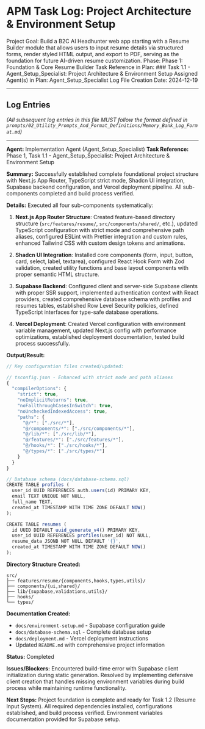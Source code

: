 # APM Task Log: Project Architecture & Environment Setup

Project Goal: Build a B2C AI Headhunter web app starting with a Resume Builder module that allows users to input resume details via structured forms, render styled HTML output, and export to PDF, serving as the foundation for future AI-driven resume customization.
Phase: Phase 1: Foundation & Core Resume Builder
Task Reference in Plan: ### Task 1.1 - Agent_Setup_Specialist: Project Architecture & Environment Setup
Assigned Agent(s) in Plan: Agent_Setup_Specialist
Log File Creation Date: 2024-12-19

---

## Log Entries

*(All subsequent log entries in this file MUST follow the format defined in `prompts/02_Utility_Prompts_And_Format_Definitions/Memory_Bank_Log_Format.md`)*

---
**Agent:** Implementation Agent (Agent_Setup_Specialist)
**Task Reference:** Phase 1, Task 1.1 - Agent_Setup_Specialist: Project Architecture & Environment Setup

**Summary:**
Successfully established complete foundational project structure with Next.js App Router, TypeScript strict mode, Shadcn UI integration, Supabase backend configuration, and Vercel deployment pipeline. All sub-components completed and build process verified.

**Details:**
Executed all four sub-components systematically:

1. **Next.js App Router Structure**: Created feature-based directory structure (`src/features/resume/`, `src/components/shared/`, etc.), updated TypeScript configuration with strict mode and comprehensive path aliases, configured ESLint with Prettier integration and custom rules, enhanced Tailwind CSS with custom design tokens and animations.

2. **Shadcn UI Integration**: Installed core components (form, input, button, card, select, label, textarea), configured React Hook Form with Zod validation, created utility functions and base layout components with proper semantic HTML structure.

3. **Supabase Backend**: Configured client and server-side Supabase clients with proper SSR support, implemented authentication context with React providers, created comprehensive database schema with profiles and resumes tables, established Row Level Security policies, defined TypeScript interfaces for type-safe database operations.

4. **Vercel Deployment**: Created Vercel configuration with environment variable management, updated Next.js config with performance optimizations, established deployment documentation, tested build process successfully.

**Output/Result:**
```typescript
// Key configuration files created/updated:

// tsconfig.json - Enhanced with strict mode and path aliases
{
  "compilerOptions": {
    "strict": true,
    "noImplicitReturns": true,
    "noFallthroughCasesInSwitch": true,
    "noUncheckedIndexedAccess": true,
    "paths": {
      "@/*": ["./src/*"],
      "@/components/*": ["./src/components/*"],
      "@/lib/*": ["./src/lib/*"],
      "@/features/*": ["./src/features/*"],
      "@/hooks/*": ["./src/hooks/*"],
      "@/types/*": ["./src/types/*"]
    }
  }
}

// Database schema (docs/database-schema.sql)
CREATE TABLE profiles (
  user_id UUID REFERENCES auth.users(id) PRIMARY KEY,
  email TEXT UNIQUE NOT NULL,
  full_name TEXT,
  created_at TIMESTAMP WITH TIME ZONE DEFAULT NOW()
);

CREATE TABLE resumes (
  id UUID DEFAULT uuid_generate_v4() PRIMARY KEY,
  user_id UUID REFERENCES profiles(user_id) NOT NULL,
  resume_data JSONB NOT NULL DEFAULT '{}',
  created_at TIMESTAMP WITH TIME ZONE DEFAULT NOW()
);
```

**Directory Structure Created:**
```
src/
├── features/resume/{components,hooks,types,utils}/
├── components/{ui,shared}/
├── lib/{supabase,validations,utils}/
├── hooks/
└── types/
```

**Documentation Created:**
- `docs/environment-setup.md` - Supabase configuration guide
- `docs/database-schema.sql` - Complete database setup
- `docs/deployment.md` - Vercel deployment instructions
- Updated `README.md` with comprehensive project information

**Status:** Completed

**Issues/Blockers:**
Encountered build-time error with Supabase client initialization during static generation. Resolved by implementing defensive client creation that handles missing environment variables during build process while maintaining runtime functionality.

**Next Steps:**
Project foundation is complete and ready for Task 1.2 (Resume Input System). All required dependencies installed, configurations established, and build process verified. Environment variables documentation provided for Supabase setup. 